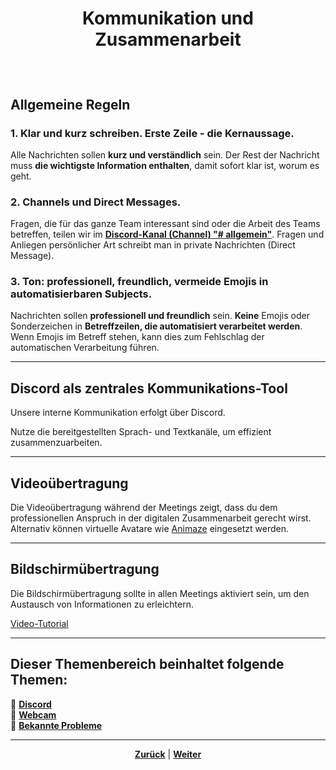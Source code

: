 # <p align="center">Kommunikation und Zusammenarbeit</p>
<br>

## Allgemeine Regeln

### 1. Klar und kurz schreiben. Erste Zeile - die Kernaussage.
Alle Nachrichten sollen **kurz und verständlich** sein.
Der Rest der Nachricht muss **die wichtigste Information enthalten**, damit sofort klar ist, worum es geht.

### 2. Channels und Direct Messages.
Fragen, die für das ganze Team interessant sind oder die Arbeit des Teams betreffen, teilen wir im [**Discord-Kanal (Channel) "# allgemein"**](https://discordapp.com/channels/1299292608744390707/1299292609382055940).
Fragen und Anliegen persönlicher Art schreibt man in private Nachrichten (Direct Message).

### 3. Ton: professionell, freundlich, vermeide Emojis in automatisierbaren Subjects.
Nachrichten sollen **professionell und freundlich** sein.
**Keine** Emojis oder Sonderzeichen in **Betreffzeilen, die automatisiert verarbeitet werden**. Wenn Emojis im Betreff stehen, kann dies zum Fehlschlag der automatischen Verarbeitung führen.

---

## Discord als zentrales Kommunikations-Tool

Unsere interne Kommunikation erfolgt über Discord.

Nutze die bereitgestellten Sprach- und Textkanäle, um effizient zusammenzuarbeiten.

---

## Videoübertragung

Die Videoübertragung während der Meetings zeigt, dass du dem professionellen Anspruch in der digitalen Zusammenarbeit gerecht wirst.
Alternativ können virtuelle Avatare wie [Animaze](https://www.animaze.us) eingesetzt werden.

---

## Bildschirmübertragung

Die Bildschirmübertragung sollte in allen Meetings aktiviert sein, um den Austausch von Informationen zu erleichtern.

[Video-Tutorial](https://www.youtube.com/watch?v=J0m4mvez86s)

---

**Dieser Themenbereich beinhaltet folgende Themen:**
---

🔹 [**Discord**](/docs/05-kommunikation/01-discord/README.md)<br>
🔹 [**Webcam**](/docs/05-kommunikation/02-webcam/README.md) <br>
🔹 [**Bekannte Probleme**](/docs/05-kommunikation/03-bekannte_Probleme/README.md) <br>

---

<p align="center">
<a href="/docs/04-tools/07-ki/03-gemini/README.md"><strong>Zurück</strong></a> | 
<a href="/docs/05-kommunikation/01-discord/README.md"><strong>Weiter</strong></a>
</p>
